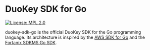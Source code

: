 # DuoKey SDK for Go

[![License: MPL 2.0](https://img.shields.io/badge/License-MPL%202.0-brightgreen.svg)](https://opensource.org/licenses/MPL-2.0)

duokey-sdk-go is the official DuoKey SDK for the Go programming language. Its architecture is 
inspired by the [AWS SDK for Go](https://github.com/aws/aws-sdk-go) and the 
[Fortanix SDKMS Go SDK](https://github.com/fortanix/sdkms-client-go).